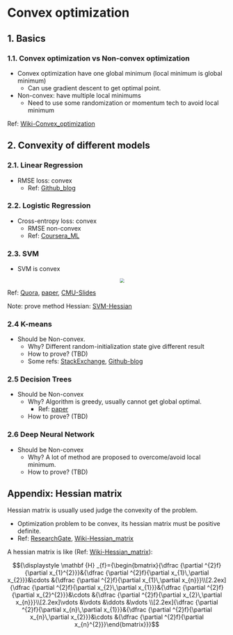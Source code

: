 # Convex optimization

## 1. Basics

### 1.1. Convex optimization vs Non-convex optimization

- Convex optimization have one global minimum (local minimum is global minimum)
  - Can use gradient descent to get optimal point.
- Non-convex: have multiple local minimums
  - Need to use some randomization or momentum tech to avoid local minimum

Ref: [Wiki-Convex_optimization](https://en.wikipedia.org/wiki/Convex_optimization)


## 2. Convexity of different models

### 2.1. Linear Regression
  
- RMSE loss: convex
  - Ref: [Github_blog](https://jermwatt.github.io/machine_learning_refined/notes/5_Linear_regression/5_2_Least.html)


### 2.2. Logistic Regression

- Cross-entropy loss: convex
  - RMSE non-convex
  - Ref: [Coursera_ML](https://www.coursera.org/learn/machine-learning/lecture/1XG8G/cost-functio)


### 2.3. SVM

- SVM is convex

  <div  align="center"><img src=https://qph.fs.quoracdn.net/main-qimg-44688a484f93019cb9ca387f4f093089 style = "zoom:60%"></div>

Ref: [Quora](https://www.quora.com/Why-is-SVM-convex-optimization), [paper](http://www.lib.kobe-u.ac.jp/repository/90000231.pdf), [CMU-Slides](https://www.cs.cmu.edu/~epxing/Class/10701-08s/recitation/svm.pdf)

Note: prove method Hessian: [SVM-Hessian](https://www.svm-tutorial.com/2016/09/unconstrained-minimization/) 

### 2.4 K-means

- Should be Non-convex.
  - Why? Different random-initialization state give different result
  - How to prove? (TBD)
  - Some refs: [StackExchange](https://math.stackexchange.com/questions/463453/how-to-see-that-k-means-objective-is-non-convex), [Github-blog](https://wei2624.github.io/MachineLearning/usv_kmeans/)


### 2.5 Decision Trees

- Should be Non-convex
  - Why? Algorithm is greedy, usually cannot get global optimal.
    - Ref: [paper](https://arxiv.org/abs/1511.04056)
  - How to prove? (TBD)

### 2.6 Deep Neural Network

- Should be Non-convex
  - Why? A lot of method are proposed to overcome/avoid local minimum.
  - How to prove? (TBD)



## Appendix: Hessian matrix

Hessian matrix is usually used judge the convexity of the problem.

- Optimization problem to be convex, its hessian matrix must be positive definite.
- Ref: [ResearchGate](https://www.researchgate.net/post/Identify-if-optimization-problem-is-convex-or-non-convex), [Wiki-Hessian_matrix](https://en.wikipedia.org/wiki/Hessian_matrix)

A hessian matrix is like (Ref: [Wiki-Hessian_matrix](https://en.wikipedia.org/wiki/Hessian_matrix)):

$${\displaystyle \mathbf {H} _{f}={\begin{bmatrix}{\dfrac {\partial ^{2}f}{\partial x_{1}^{2}}}&{\dfrac {\partial ^{2}f}{\partial x_{1}\,\partial x_{2}}}&\cdots &{\dfrac {\partial ^{2}f}{\partial x_{1}\,\partial x_{n}}}\\[2.2ex]{\dfrac {\partial ^{2}f}{\partial x_{2}\,\partial x_{1}}}&{\dfrac {\partial ^{2}f}{\partial x_{2}^{2}}}&\cdots &{\dfrac {\partial ^{2}f}{\partial x_{2}\,\partial x_{n}}}\\[2.2ex]\vdots &\vdots &\ddots &\vdots \\[2.2ex]{\dfrac {\partial ^{2}f}{\partial x_{n}\,\partial x_{1}}}&{\dfrac {\partial ^{2}f}{\partial x_{n}\,\partial x_{2}}}&\cdots &{\dfrac {\partial ^{2}f}{\partial x_{n}^{2}}}\end{bmatrix}}}$$